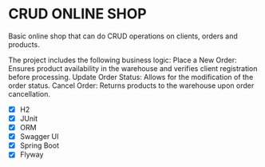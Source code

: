 # CRUD ONLINE SHOP
Basic online shop that can do CRUD operations on clients, orders and products.

The project includes the following business logic:
Place a New Order: Ensures product availability in the warehouse and verifies client registration before processing.
Update Order Status: Allows for the modification of the order status.
Cancel Order: Returns products to the warehouse upon order cancellation.

- [x] H2
- [x] JUnit
- [x] ORM
- [x] Swagger UI
- [x] Spring Boot
- [x] Flyway

